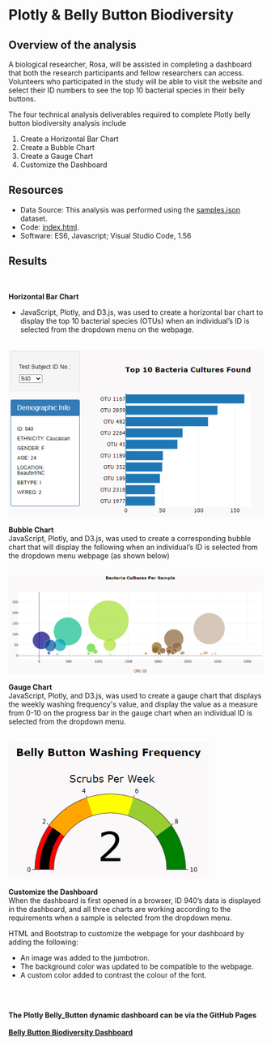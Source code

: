 # Plotly & Belly Button Biodiversity

## Overview of the analysis
A biological researcher, Rosa, will be assisted in completing a dashboard that both the research participants and fellow researchers can access. Volunteers who participated in the study will be able to visit the website and select their ID numbers to see the top 10 bacterial species in their belly buttons. <br />

The four technical analysis deliverables required to complete Plotly belly button biodiversity analysis include <br />

1. Create a Horizontal Bar Chart
2. Create a Bubble Chart
3. Create a Gauge Chart
4. Customize the Dashboard

## Resources
- Data Source: This analysis was performed using the [samples.json](https://github.com/aobasuyi/Plotly_Biodiversity/blob/main/static/js/samples.json) dataset.
-  Code: [index.html](https://github.com/aobasuyi/Plotly_Biodiversity/blob/main/index.html).
- Software: ES6, Javascript;  Visual Studio Code, 1.56

## Results
 <br />

**Horizontal Bar Chart** <br />
- JavaScript, Plotly, and D3.js, was used to create a horizontal bar chart to display the top 10 bacterial species (OTUs) when an individual’s ID is selected from the dropdown menu on the webpage.

<br /> ![Image](static/images/horizontal_bar_chart.png) <br />

**Bubble Chart** <br />
 JavaScript, Plotly, and D3.js, was used to create a corresponding bubble chart that will display the following when an individual’s ID is selected from the dropdown menu webpage (as shown below)

<br /> ![Image](static/images/bubble_chart.png) <br />

**Gauge Chart** <br />
JavaScript, Plotly, and D3.js, was used to create a gauge chart that displays the weekly washing frequency's value, and display the value as a measure from 0-10 on the progress bar in the gauge chart when an individual ID is selected from the dropdown menu.

<br /> ![Image](static/images/belly_button_washing_freq.png) <br />

**Customize the Dashboard** <br />
When the dashboard is first opened in a browser, ID 940’s data is displayed in the dashboard, and all three charts are working according to the requirements when a sample is selected from the dropdown menu.<br />

HTML and Bootstrap to customize the webpage for your dashboard by adding the following:<br />
- An image was added to the jumbotron.
- The background color was updated to be compatible to the webpage.
- A custom color added to contrast the colour of the font.

<br /><br />

**The Plotly Belly_Button dynamic dashboard can be via the GitHub Pages**
<br /><br />
**[Belly Button Biodiversity Dashboard](https://aobasuyi.github.io/Plotly_Biodiversity/)** 

<!--   https://aobasuyi.github.io/Plotly_Biodiversity/
 -->



